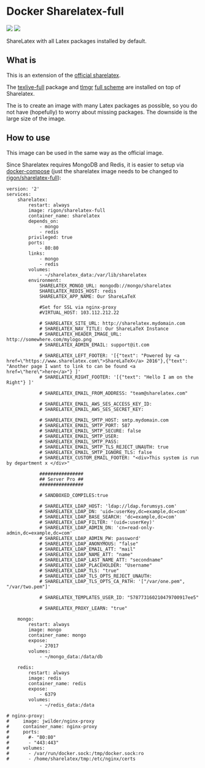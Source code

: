 # Docker Sharelatex-full

[![](https://images.microbadger.com/badges/image/rigon/sharelatex-full.svg)](https://microbadger.com/images/rigon/sharelatex-full "Get your own image badge on microbadger.com") [![](https://images.microbadger.com/badges/version/rigon/sharelatex-full.svg)](https://microbadger.com/images/rigon/sharelatex-full "Get your own version badge on microbadger.com")

ShareLatex with all Latex packages installed by default. 


## What is

This is an extension of the [official sharelatex](https://hub.docker.com/r/sharelatex/sharelatex/).

The [texlive-full](https://packages.ubuntu.com/xenial/texlive-full) package and [tlmgr](https://www.tug.org/texlive/tlmgr.html) [full scheme](https://tex.stackexchange.com/questions/234749/downloading-every-package-with-tex-live) are installed on top of Sharelatex.

The is to create an image with many Latex packages as possible, so you do not have (hopefully) to worry about missing packages. The downside is the large size of the image.


## How to use

This image can be used in the same way as the official image.

Since Sharelatex requires MongoDB and Redis, it is easier to setup via [docker-compose](https://github.com/sharelatex/sharelatex/blob/master/docker-compose.yml)
(just the sharelatex image needs to be changed to [rigon/sharelatex-full](https://hub.docker.com/r/rigon/sharelatex-full/)):


	version: '2'
	services:
		sharelatex:
		    restart: always
		    image: rigon/sharelatex-full
		    container_name: sharelatex
		    depends_on:
		        - mongo
		        - redis
		    privileged: true
		    ports:
		        - 80:80
		    links:
		        - mongo
		        - redis
		    volumes:
		        - ~/sharelatex_data:/var/lib/sharelatex
		    environment:
		        SHARELATEX_MONGO_URL: mongodb://mongo/sharelatex
		        SHARELATEX_REDIS_HOST: redis
		        SHARELATEX_APP_NAME: Our ShareLaTeX
		        
		        #Set for SSL via nginx-proxy
		        #VIRTUAL_HOST: 103.112.212.22

		        # SHARELATEX_SITE_URL: http://sharelatex.mydomain.com
		        # SHARELATEX_NAV_TITLE: Our ShareLaTeX Instance
		        # SHARELATEX_HEADER_IMAGE_URL: http://somewhere.com/mylogo.png
		        # SHARELATEX_ADMIN_EMAIL: support@it.com

		        # SHARELATEX_LEFT_FOOTER: '[{"text": "Powered by <a href=\"https://www.sharelatex.com\">ShareLaTeX</a> 2016"},{"text": "Another page I want to link to can be found <a href=\"here\">here</a>"} ]'
		        # SHARELATEX_RIGHT_FOOTER: '[{"text": "Hello I am on the Right"} ]'

		        # SHARELATEX_EMAIL_FROM_ADDRESS: "team@sharelatex.com"

		        # SHARELATEX_EMAIL_AWS_SES_ACCESS_KEY_ID: 
		        # SHARELATEX_EMAIL_AWS_SES_SECRET_KEY: 

		        # SHARELATEX_EMAIL_SMTP_HOST: smtp.mydomain.com
		        # SHARELATEX_EMAIL_SMTP_PORT: 587
		        # SHARELATEX_EMAIL_SMTP_SECURE: false
		        # SHARELATEX_EMAIL_SMTP_USER: 
		        # SHARELATEX_EMAIL_SMTP_PASS: 
		        # SHARELATEX_EMAIL_SMTP_TLS_REJECT_UNAUTH: true
		        # SHARELATEX_EMAIL_SMTP_IGNORE_TLS: false
		        # SHARELATEX_CUSTOM_EMAIL_FOOTER: "<div>This system is run by department x </div>"

		        ################
		        ## Server Pro ##
		        ################

		        # SANDBOXED_COMPILES:true

		        # SHARELATEX_LDAP_HOST: 'ldap://ldap.forumsys.com' 
		        # SHARELATEX_LDAP_DN: 'uid=:userKey,dc=example,dc=com' 
		        # SHARELATEX_LDAP_BASE_SEARCH: 'dc=example,dc=com'
		        # SHARELATEX_LDAP_FILTER: '(uid=:userKey)'
		        # SHARELATEX_LDAP_ADMIN_DN: 'cn=read-only-admin,dc=example,dc=com' 
		        # SHARELATEX_LDAP_ADMIN_PW: password'
		        # SHARELATEX_LDAP_ANONYMOUS: "false"
		        # SHARELATEX_LDAP_EMAIL_ATT: "mail"
		        # SHARELATEX_LDAP_NAME_ATT: "name"
		        # SHARELATEX_LDAP_LAST_NAME_ATT: "secondname"
		        # SHARELATEX_LDAP_PLACEHOLDER: "Username"
		        # SHARELATEX_LDAP_TLS: "true"
		        # SHARELATEX_LDAP_TLS_OPTS_REJECT_UNAUTH:
		        # SHARELATEX_LDAP_TLS_OPTS_CA_PATH: '["/var/one.pem", "/var/two.pem"]'

		        # SHARELATEX_TEMPLATES_USER_ID: "578773160210479700917ee5"

		        # SHARELATEX_PROXY_LEARN: "true"

		mongo:
		    restart: always
		    image: mongo
		    container_name: mongo
		    expose:
		        - 27017
		    volumes:
		        - ~/mongo_data:/data/db

		redis:
		    restart: always
		    image: redis
		    container_name: redis
		    expose:
		        - 6379
		    volumes:
		        - ~/redis_data:/data
		        
	# nginx-proxy:
	#     image: jwilder/nginx-proxy
	#     container_name: nginx-proxy
	#     ports:
	#       #- "80:80"
	#       - "443:443"
	#     volumes:
	#       - /var/run/docker.sock:/tmp/docker.sock:ro
	#       - /home/sharelatex/tmp:/etc/nginx/certs


